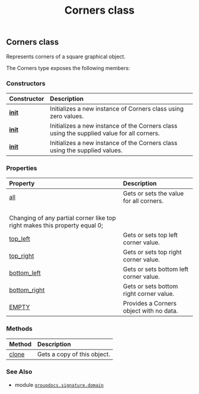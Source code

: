 ﻿---
title: Corners class
second_title: GroupDocs.Signature for Python via .NET API References
description: 
type: docs
url: /python-net/groupdocs.signature.domain/corners/
is_root: false
weight: 100
---

## Corners class

Represents corners of a square graphical object.



The Corners type exposes the following members:

### Constructors
| Constructor | Description |
| :- | :- |
| [__init__](/signature/python-net/groupdocs.signature.domain/corners/__init__/#) | Initializes a new instance of Corners class using zero values. |
| [__init__](/signature/python-net/groupdocs.signature.domain/corners/__init__/#float) | Initializes a new instance of the Corners class using the supplied value for all corners. |
| [__init__](/signature/python-net/groupdocs.signature.domain/corners/__init__/#float-float-float-float) | Initializes a new instance of the Corners class using the supplied values. |


### Properties
| Property | Description |
| :- | :- |
| [all](/signature/python-net/groupdocs.signature.domain/corners/all) | Gets or sets the value for all corners.<br/>Changing of any partial corner like top right makes this property equal 0; |
| [top_left](/signature/python-net/groupdocs.signature.domain/corners/top_left) | Gets or sets top left corner value. |
| [top_right](/signature/python-net/groupdocs.signature.domain/corners/top_right) | Gets or sets top right corner value. |
| [bottom_left](/signature/python-net/groupdocs.signature.domain/corners/bottom_left) | Gets or sets bottom left corner value. |
| [bottom_right](/signature/python-net/groupdocs.signature.domain/corners/bottom_right) | Gets or sets bottom right corner value. |
| [EMPTY](/signature/python-net/groupdocs.signature.domain/corners/empty) | Provides a Corners object with no data. |


### Methods
| Method | Description |
| :- | :- |
| [clone](/signature/python-net/groupdocs.signature.domain/corners/clone/#) | Gets a copy of this object. |



### See Also
* module [`groupdocs.signature.domain`](..)
